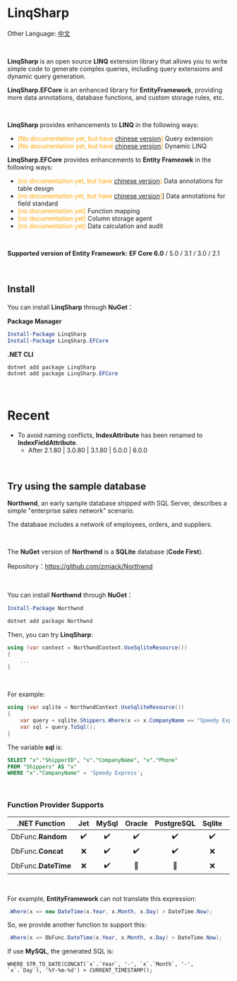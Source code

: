# LinqSharp

Other Language: [中文](https://github.com/zmjack/LinqSharp/blob/master/README-CN.md)

<br/>

**LinqSharp** is an open source **LINQ** extension library that allows you to write simple code to generate complex queries, including query extensions and dynamic query generation.

**LinqSharp.EFCore** is an enhanced library for **EntityFramework**, providing more data annotations, database functions, and custom storage rules, etc.

<br/>

**LinqSharp** provides enhancements to **LINQ** in the following ways:

- <font color="orange">[No documentation yet, but have [chinese version](https://github.com/zmjack/LinqSharp/blob/master/Docs/cn/query.md)]</font> Query extension
- <font color="orange">[No documentation yet, but have [chinese version](https://github.com/zmjack/LinqSharp/blob/master/Docs/cn/xwhere.md)]</font> Dynamic LINQ



**LinqSharp.EFCore** provides enhancements to **Entity Frameowk** in the following ways:

- <font color="orange">[no documentation yet, but have [chinese version](https://github.com/zmjack/LinqSharp/blob/master/Docs/cn/ef-data-annotations-1.md)]</font> Data annotations for table design
- <font color="orange">[no documentation yet, but have [chinese version](https://github.com/zmjack/LinqSharp/blob/master/Docs/cn/ef-data-annotations-2.md)]</font>]</font> Data annotations for field standard
- <font color="orange">[no documentation yet]</font> Function mapping
- <font color="orange">[no documentation yet]</font> Column storage agent
- <font color="orange">[no documentation yet]</font> Data calculation and audit

<br/>

**Supported version of Entity Framework:** **EF Core 6.0** / 5.0 / 3.1 / 3.0 / 2.1

<br/>

## Install

You can install **LinqSharp** through **NuGet**：

**Package Manager**

```powershell
Install-Package LinqSharp
Install-Package LinqSharp.EFCore
```

**.NET CLI**

```powershell
dotnet add package LinqSharp
dotnet add package LinqSharp.EFCore
```

<br/>

# Recent

- To avoid naming conflicts, **IndexAttribute** has been renamed to **IndexFieldAttribute**.
  - After 2.1.80 | 3.0.80 | 3.1.80 | 5.0.0 | 6.0.0

<br/>

## Try using the sample database

**Northwnd**, an early sample database shipped with SQL Server, describes a simple "enterprise sales network" scenario.

The database includes a network of employees, orders, and suppliers.

<br/>

The **NuGet** version of **Northwnd** is a **SQLite** database (**Code First**).

Repository：https://github.com/zmjack/Northwnd

<br/>

You can install **Northwnd** through **NuGet**：

```powershell
Install-Package Northwnd
```

```powershell
dotnet add package Northwnd
```

Then, you can try **LinqSharp**:

```csharp
using (var context = NorthwndContext.UseSqliteResource())
{
    ...
}
```

<br/>

For example:

```C#
using (var sqlite = NorthwndContext.UseSqliteResource())
{
    var query = sqlite.Shippers.Where(x => x.CompanyName == "Speedy Express");
    var sql = query.ToSql();
}
```

The variable **sql** is:

```sql
SELECT "x"."ShipperID", "x"."CompanyName", "x"."Phone"
FROM "Shippers" AS "x"
WHERE "x"."CompanyName" = 'Speedy Express';
```

<br/>

### Function Provider Supports

| .NET Function       | Jet  | MySql | Oracle | PostgreSQL | Sqlite | SqlServer |
| ------------------- | :--: | :---: | :----: | :--------: | :----: | :-------: |
| DbFunc.**Random**   |  ✔️   |   ✔️   |   ✔️    |     ✔️      |   ✔️    |     ✔️     |
| DbFunc.**Concat**   |  ❌   |   ✔️   |   ✔️    |     ✔️      |   ❌    |     ✔️     |
| DbFunc.**DateTime** |  ❌   |   ✔️   |   🔘    |     🔘      |   ❌    |     ✔️     |

<br/>

For example, **EntityFramework** can not translate this expression:

```c#
.Where(x => new DateTime(x.Year, x.Month, x.Day) > DateTime.Now);
```

So, we provide another function to support this:

```c#
.Where(x => DbFunc.DateTime(x.Year, x.Month, x.Day) > DateTime.Now);
```

If use **MySQL**, the generated SQL is:

```mysql
WHERE STR_TO_DATE(CONCAT(`x`.`Year`, '-', `x`.`Month`, '-', `x`.`Day`), '%Y-%m-%d') > CURRENT_TIMESTAMP();
```

<br/>